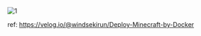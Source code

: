 ![1](https://github.com/aziran07/AziranWebServer/assets/161091473/8bd8483b-b211-409e-ac08-e5d0f8c16f8d)

ref: https://velog.io/@windsekirun/Deploy-Minecraft-by-Docker
